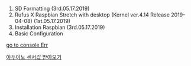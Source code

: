 1. SD Formatting (3rd.05.17.2019)
2. Rufus X Raspbian Stretch with desktop (Kernel ver.4.14 Release 2019-04-08) (1st.05.17.2019)
3. Installation Raspbian (3rd.05.17.2019)
4. Basic Configuration


[go to console Err](https://github.com/jeongyoonlee2015/icaps-icaps-d.camp/blob/master/Plan/1_console_Err.md)

[아두이노 센서값 받아오기](https://ssoonidev.tistory.com/56)

